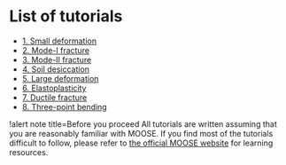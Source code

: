 # List of tutorials

- [1. Small deformation](tutorials/01_small_deformation_elasticity.md)
- [2. Mode-I fracture](tutorials/02_mode1_brittle_fracture.md)
- [3. Mode-II fracture](tutorials/03_mode2_brittle_fracture.md)
- [4. Soil desiccation](tutorials/04_soil_desiccation.md)
- [5. Large deformation](tutorials/05_large_deformation_elasticity.md)
- [6. Elastoplasticity](tutorials/06_elastoplasticity.md)
- [7. Ductile fracture](tutorials/07_ductile_fracture.md)
- [8. Three-point bending](tutorials/08_three_point_bending.md)

!alert note title=Before you proceed
All tutorials are written assuming that you are reasonably familiar with MOOSE. If you find most of the tutorials difficult to follow, please refer to [the official MOOSE website](https://mooseframework.inl.gov/) for learning resources.
